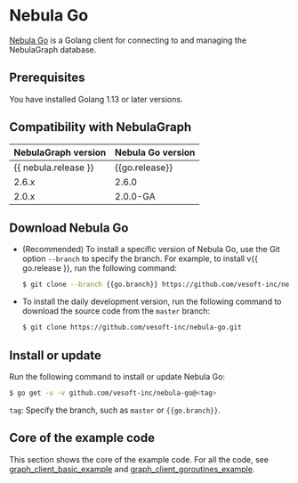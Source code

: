 # Nebula Go

[Nebula Go](https://github.com/vesoft-inc/nebula-go/tree/{{go.branch}}) is a Golang client for connecting to and managing the NebulaGraph database.

## Prerequisites

You have installed Golang 1.13 or later versions.

## Compatibility with NebulaGraph

|NebulaGraph version|Nebula Go version|
|:---|:---|
|{{ nebula.release }}|{{go.release}}|
|2.6.x|2.6.0|
|2.0.x|2.0.0-GA|

## Download Nebula Go

- (Recommended) To install a specific version of Nebula Go, use the Git option `--branch` to specify the branch. For example, to install v{{ go.release }}, run the following command:

  ```bash
  $ git clone --branch {{go.branch}} https://github.com/vesoft-inc/nebula-go.git
  ```

- To install the daily development version, run the following command to download the source code from the `master` branch:

  ```bash
  $ git clone https://github.com/vesoft-inc/nebula-go.git
  ```

## Install or update

Run the following command to install or update Nebula Go:

```bash
$ go get -u -v github.com/vesoft-inc/nebula-go@<tag>
```

`tag`: Specify the branch, such as `master` or `{{go.branch}}`.

## Core of the example code

This section shows the core of the example code. For all the code, see [graph_client_basic_example](https://github.com/vesoft-inc/nebula-go/blob/{{go.branch}}/basic_example/graph_client_basic_example.go) and [graph_client_goroutines_example](https://github.com/vesoft-inc/nebula-go/blob/{{go.branch}}/gorountines_example/graph_client_goroutines_example.go).
